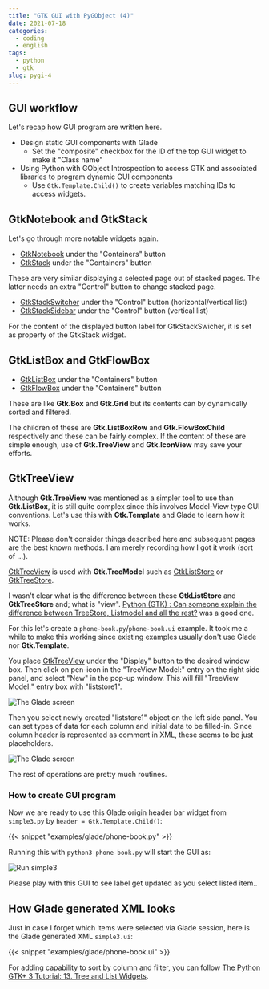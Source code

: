 ```yaml
---
title: "GTK GUI with PyGObject (4)"
date: 2021-07-18
categories:
  - coding
  - english
tags:
  - python
  - gtk
slug: pygi-4
---
```



## GUI workflow

Let's recap how GUI program are written here.

* Design static GUI components with Glade
    * Set the "composite" checkbox for the ID of the top GUI widget to make it
      "Class name"
* Using Python with GObject Introspection to access GTK and associated
  libraries to program dynamic GUI components
    * Use `Gtk.Template.Child()` to create variables matching IDs to access widgets.

## GtkNotebook and GtkStack

Let's go through more notable widgets again.

* [GtkNotebook](https://lazka.github.io/pgi-docs/Gtk-3.0/classes/Notebook.html) under the "Containers" button
* [GtkStack](https://lazka.github.io/pgi-docs/Gtk-3.0/classes/Stack.html) under the "Containers" button

These are very similar displaying a selected page out of stacked pages.  The
latter needs an extra "Control" button to change stacked page.

* [GtkStackSwitcher](https://lazka.github.io/pgi-docs/Gtk-3.0/classes/StackSwitcher.html)
  under the "Control" button (horizontal/vertical list)
* [GtkStackSidebar](https://lazka.github.io/pgi-docs/Gtk-3.0/classes/StackSidebar.html)
  under the "Control" button (vertical list)

For the content of the displayed button label for GtkStackSwicher, it is set as
property of the GtkStack widget.

## GtkListBox and GtkFlowBox

* [GtkListBox](https://lazka.github.io/pgi-docs/Gtk-3.0/classes/ListBox.html) under the "Containers" button
* [GtkFlowBox](https://lazka.github.io/pgi-docs/Gtk-3.0/classes/FlowBox.html) under the "Containers" button

These are like __Gtk.Box__ and __Gtk.Grid__ but its contents can by dynamically
sorted and filtered.

The children of these are __Gtk.ListBoxRow__ and __Gtk.FlowBoxChild__
respectively and these can be fairly complex. If the content of these are
simple enough, use of __Gtk.TreeView__ and __Gtk.IconView__ may save your
efforts.

## GtkTreeView

Although __Gtk.TreeView__ was mentioned as a simpler tool to use than
__Gtk.ListBox__, it is still quite complex since this involves Model-View type
GUI conventions.  Let's use this with __Gtk.Template__ and Glade to learn how
it works.

NOTE: Please don't consider things described here and subsequent pages are the
best known methods.  I am merely recording how I got it work (sort of ...).

[GtkTreeView](https://lazka.github.io/pgi-docs/Gtk-3.0/classes/TreeView.html)
is used with __Gtk.TreeModel__ such as 
[GtkListStore](https://lazka.github.io/pgi-docs/Gtk-3.0/classes/ListStore.html)
or
[GtkTreeStore](https://lazka.github.io/pgi-docs/Gtk-3.0/classes/TreeStore.html).

I wasn't clear what is the difference between these __GtkListStore__ and
__GtkTreeStore__ and; what is "view".
[Python (GTK) : Can someone explain the difference between TreeStore, Listmodel and all the rest?](https://stackoverflow.com/questions/28448852/python-gtk-can-someone-explain-the-difference-between-treestore-listmodel-a)
was a good one.

For this let's create a `phone-book.py`/`phone-book.ui` example.  It took me a
while to make this working since existing examples usually don't use Glade nor
  __Gtk.Template__.

You place
[GtkTreeView](https://lazka.github.io/pgi-docs/Gtk-3.0/classes/TreeView.html)
under the "Display" button to the desired window box.  Then click on pen-icon
in the "TreeView Model:" entry on the right side panel, and select "New" in the pop-up window.  This
will fill "TreeView Model:" entry box with "liststore1".

![The Glade screen](/img/phone-book-glade-tree.png)

Then you select newly created "liststore1" object on the left side panel.
You can set types of data for each column and initial data to be filled-in.
Since column header is represented as comment in XML, these seems to be just
placeholders.

![The Glade screen](/img/phone-book-glade-list.png)

The rest of operations are pretty much routines.

### How to create GUI program

Now we are ready to use this Glade origin header bar widget from `simple3.py`
by `header = Gtk.Template.Child()`:

{{< snippet "examples/glade/phone-book.py" >}}

Running this with `python3 phone-book.py` will start the GUI as:

![Run simple3](/img/phone-book-py.png)

Please play with this GUI to see label get updated as you select listed item..

## How Glade generated XML looks

Just in case I forget which items were selected via Glade session, here is the
Glade generated XML `simple3.ui`:

{{< snippet "examples/glade/phone-book.ui" >}}

For adding capability to sort by column and filter, you can follow
[The Python GTK+ 3 Tutorial: 13. Tree and List Widgets](https://python-gtk-3-tutorial.readthedocs.io/en/latest/treeview.html).

<!-- vim: set sw=2 sts=2 ai si et tw=79 ft=markdown: -->
